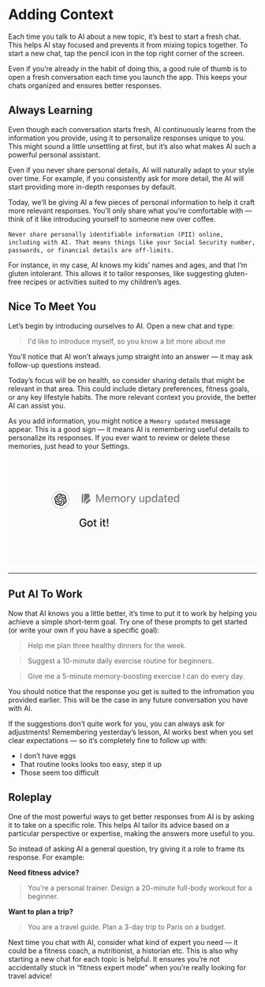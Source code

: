 # Adding Context
Each time you talk to AI about a new topic, it’s best to start a fresh chat. This helps AI stay focused and prevents it from mixing topics together. To start a new chat, tap the pencil icon in the top right corner of the screen.

Even if you’re already in the habit of doing this, a good rule of thumb is to open a fresh conversation each time you launch the app. This keeps your chats organized and ensures better responses.

## Always Learning
Even though each conversation starts fresh, AI continuously learns from the information you provide, using it to personalize responses unique to you. This might sound a little unsettling at first, but it’s also what makes AI such a powerful personal assistant.

Even if you never share personal details, AI will naturally adapt to your style over time. For example, if you consistently ask for more detail, the AI will start providing more in-depth responses by default.

Today, we’ll be giving AI a few pieces of personal information to help it craft more relevant responses. You’ll only share what you’re comfortable with — think of it like introducing yourself to someone new over coffee. 

```
Never share personally identifiable information (PII) online, including with AI. That means things like your Social Security number, passwords, or financial details are off-limits.
```

For instance, in my case, AI knows my kids’ names and ages, and that I’m gluten intolerant. This allows it to tailor responses, like suggesting gluten-free recipes or activities suited to my children’s ages.

## Nice To Meet You 
Let’s begin by introducing ourselves to AI. Open a new chat and type:

> I'd like to introduce myself, so you know a bit more about me

You’ll notice that AI won’t always jump straight into an answer — it may ask follow-up questions instead.

Today’s focus will be on health, so consider sharing details that might be relevant in that area. This could include dietary preferences, fitness goals, or any key lifestyle habits. The more relevant context you provide, the better AI can assist you.

As you add information, you might notice a `Memory updated` message appear. This is a good sign — it means AI is remembering useful details to personalize its responses. If you ever want to review or delete these memories, just head to your Settings.

![Memory updated](./assets/images/memory-updated.png)

***

## Put AI To Work
Now that AI knows you a little better, it’s time to put it to work by helping you achieve a simple short-term goal. Try one of these prompts to get started (or write your own if you have a specific goal):

> Help me plan three healthy dinners for the week.

> Suggest a 10-minute daily exercise routine for beginners.

> Give me a 5-minute memory-boosting exercise I can do every day.

You should notice that the response you get is suited to the infromation you provided earlier. This will be the case in any future conversation you have with AI.

If the suggestions don’t quite work for you, you can always ask for adjustments! Remembering yesterday’s lesson, AI works best when you set clear expectations — so it’s completely fine to follow up with:

- I don’t have eggs
- That routine looks looks too easy, step it up
- Those seem too difficult

## Roleplay
One of the most powerful ways to get better responses from AI is by asking it to take on a specific role. This helps AI tailor its advice based on a particular perspective or expertise, making the answers more useful to you.

So instead of asking AI a general question, try giving it a role to frame its response. For example:

**Need fitness advice?** 
> You’re a personal trainer. Design a 20-minute full-body workout for a beginner.

**Want to plan a trip?**
> You are a travel guide. Plan a 3-day trip to Paris on a budget.

Next time you chat with AI, consider what kind of expert you need — it could be a fitness coach, a nutritionist, a historian etc. This is also why starting a new chat for each topic is helpful. It ensures you’re not accidentally stuck in “fitness expert mode” when you’re really looking for travel advice!